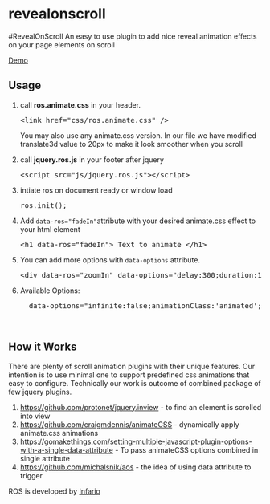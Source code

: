 # revealonscroll
#RevealOnScroll
An easy to use plugin to add nice reveal animation effects on your page elements on scroll

[Demo](https://infariotech.github.io/revealonscroll/)

## Usage

1.  call **ros.animate.css** in your header.

    <pre>&lt;link href=&quot;css/ros.animate.css&quot; /&gt;</pre>

    You may also use any animate.css version. In our file we have modified translate3d value to 20px to make it look smoother when you scroll

2.  call **jquery.ros.js** in your footer after jquery

    <pre>&lt;script src=&quot;js/jquery.ros.js&quot;&gt;&lt;/script&gt;</pre>

3.  intiate ros on document ready or window load

    <pre>ros.init();</pre>

4.  Add `data-ros="fadeIn"`attribute with your desired animate.css effect to your html element

    <pre>&lt;h1 data-ros=&quot;fadeIn&quot;&gt; Text to animate &lt;/h1&gt;</pre>

5.  You can add more options with `data-options` attribute.

    <pre>&lt;div data-ros=&quot;zoomIn&quot; data-options=&quot;delay:300;duration:1000&quot;&gt;</pre>

6.  Available Options:

    <pre>  data-options="infinite:false;animationClass:'animated';delay: 0;duration: 1000;callback:;"
    <!--  
      animationClass: "animated"  // Can be any class. for magic.css use 'puffIn'
      delay: 0 //Can be any value (in ms)
      duration: 1000  // Can be any value (in ms)
      callback:; // Any function
     -->
        		</pre>

## How it Works

There are plenty of scroll animation plugins with their unique features. Our intention is to use minimal one to support predefined css animations that easy to configure. Technically our work is outcome of combined package of few jquery plugins.

1.  https://github.com/protonet/jquery.inview - to find an element is scrolled into view
2.  https://github.com/craigmdennis/animateCSS - dynamically apply animate.css animations
3.  https://gomakethings.com/setting-multiple-javascript-plugin-options-with-a-single-data-attribute - To pass animateCSS options combined in single attribute
4.  https://github.com/michalsnik/aos - the idea of using data attribute to trigger

ROS is developed by [Infario](http://infario.com) 

